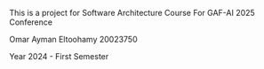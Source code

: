 This is a project for Software Architecture Course
For GAF-AI 2025 Conference 

Omar Ayman Eltoohamy
20023750

Year 2024 - First Semester
